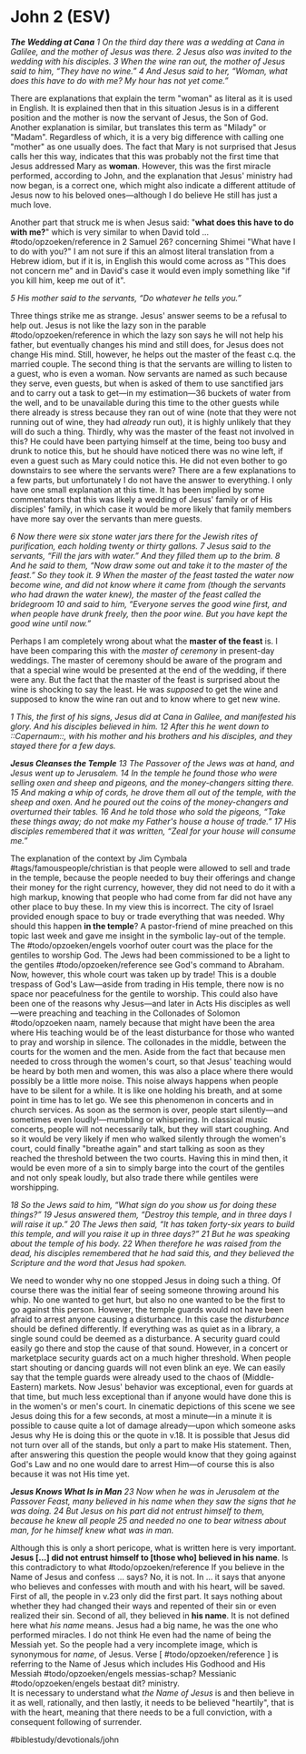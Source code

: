 # John 2 (ESV) 
***The Wedding at Cana***
*1 On the third day there was a wedding at Cana in Galilee, and the mother of Jesus was there. 2 Jesus also was invited to the wedding with his disciples. 3 When the wine ran out, the mother of Jesus said to him, “They have no wine.” 4 And Jesus said to her, “Woman, what does this have to do with me? My hour has not yet come.”*

There are explanations that explain the term "woman" as literal as it is used in English. It is explained then that in this situation Jesus is in a different position and the mother is now the servant of Jesus, the Son of God. Another explanation is similar, but translates this term as "Milady" or "Madam". 
Regardless of which, it is a very big difference with calling one "mother" as one usually does. The fact that Mary is not surprised that Jesus calls her this way, indicates that this was probably not the first time that Jesus addressed Mary as **woman**. However, this was the first miracle performed, according to John, and the explanation that Jesus' ministry had now began, is a correct one, which might also indicate a different attitude of Jesus now to his beloved ones—although I do believe He still has just a much love. 

Another part that struck me is when Jesus said: "**what does this have to do with me?**" which is very similar to when David told ... #todo/opzoeken/reference in 2 Samuel 26? concerning Shimei "What have I to do with you?" I am not sure if this an almost literal translation from a Hebrew idiom, but if it is, in English this would come across as "This does not concern me" and in David's case it would even imply something like "if you kill him, keep me out of it".


*5 His mother said to the servants, “Do whatever he tells you.”*

Three things strike me as strange. Jesus' answer seems to be a refusal to help out. Jesus is not like the lazy son in the parable #todo/opzoeken/reference in which the lazy son says he will not help his father, but eventually changes his mind and still does, for Jesus does not change His mind. Still, however, he helps out the master of the feast c.q. the married couple. 
The second thing is that the servants are willing to listen to a guest, who is even a woman. Now servants are named as such because they serve, even guests, but when is asked of them to use sanctified jars and to carry out a task to get—in my estimation—36 buckets of water from the well, and to be unavailable during this time to the other guests while there already is stress because they ran out of wine (note that they were not running out of wine, they had *already* run out), it is highly unlikely that they will do such a thing. Thirdly, why was the master of the feast not involved in this? He could have been partying himself at the time, being too busy and drunk to notice this, but he should have noticed there was no wine left, if even a guest such as Mary could notice this. He did not even bother to go downstairs to see where the servants were?
There are a few explanations to a few parts, but unfortunately I do not have the answer to everything. I only have one small explanation at this time. It has been implied by some commentators that this was likely a wedding of Jesus' family or of His disciples' family, in which case it would be more likely that family members have more say over the servants than mere guests. 

*6 Now there were six stone water jars there for the Jewish rites of purification, each holding twenty or thirty gallons. 7 Jesus said to the servants, “Fill the jars with water.” And they filled them up to the brim. 8 And he said to them, “Now draw some out and take it to the master of the feast.” So they took it. 9 When the master of the feast tasted the water now become wine, and did not know where it came from (though the servants who had drawn the water knew), the master of the feast called the bridegroom 10 and said to him, “Everyone serves the good wine first, and when people have drunk freely, then the poor wine. But you have kept the good wine until now.”*

Perhaps I am completely wrong about what the **master of the feast** is. I have been comparing this with the *master of ceremony* in present-day weddings. The master of ceremony should be aware of the program and that a special wine would be presented at the end of the wedding, if there were any. But the fact that the master of the feast is surprised about the wine is shocking to say the least. He was *supposed* to get the wine and supposed to know the wine ran out and to know where to get new wine. 

*1 This, the first of his signs, Jesus did at Cana in Galilee, and manifested his glory. And his disciples believed in him.*
*12 After this he went down to ::Capernaum::, with his mother and his brothers and his disciples, and they stayed there for a few days.*

***Jesus Cleanses the Temple***
*13 The Passover of the Jews was at hand, and Jesus went up to Jerusalem. 14 In the temple he found those who were selling oxen and sheep and pigeons, and the money-changers sitting there. 15 And making a whip of cords, he drove them all out of the temple, with the sheep and oxen. And he poured out the coins of the money-changers and overturned their tables. 16 And he told those who sold the pigeons, “Take these things away; do not make my Father's house a house of trade.” 17 His disciples remembered that it was written, “Zeal for your house will consume me.”*

The explanation of the context by Jim Cymbala #tags/famouspeople/christian is that people were allowed to sell and trade in the temple, because the people needed to buy their offerings and change their money for the right currency, however, they did not need to do it with a high markup, knowing that people who had come from far did not have any other place to buy these. In my view this is incorrect. The city of Israel provided enough space to buy or trade everything that was needed. Why should this happen **in the temple**?
A pastor-friend of mine preached on this topic last week and gave me insight in the symbolic lay-out of the temple. The #todo/opzoeken/engels voorhof outer court was the place for the gentiles to worship God. The Jews had been commissioned to be a light to the gentiles #todo/opzoeken/reference see God's command to Abraham. Now, however, this whole court was taken up by trade! This is a double trespass of God's Law—aside from trading in His temple, there now is no space nor peacefulness for the gentile to worship. 
This could also have been one of the reasons why Jesus—and later in Acts His disciples as well—were preaching and teaching in the Collonades of Solomon #todo/opzoeken  naam, namely because that might have been the area where His teaching would be of the least disturbance for those who wanted to pray and worship in silence. The collonades in the middle, between the courts for the women and the men. Aside from the fact that because men needed to cross through the women's court, so that Jesus' teaching would be heard by both men and women, this was also a place where there would possibly be a little more noise. This noise always happens when people have to be silent for a while. It is like one holding his breath, and at some point in time has to let go. We see this phenomenon in concerts and in church services. As soon as the sermon is over, people start silently—and sometimes even loudly!—mumbling or whispering. In classical music concerts, people will not necessarily talk, but they will start coughing. 
And so it would be very likely if men who walked silently through the women's court, could finally "breathe again" and start talking as soon as they reached the threshold between the two courts. 
Having this in mind then, it would be even more of a sin to simply barge into the court of the gentiles and not only speak loudly, but also trade there while gentiles were worshipping.

*18 So the Jews said to him, “What sign do you show us for doing these things?” 19 Jesus answered them, “Destroy this temple, and in three days I will raise it up.” 20 The Jews then said, “It has taken forty-six years to build this temple, and will you raise it up in three days?” 21 But he was speaking about the temple of his body. 22 When therefore he was raised from the dead, his disciples remembered that he had said this, and they believed the Scripture and the word that Jesus had spoken.*

We need to wonder why no one stopped Jesus in doing such a thing. Of course there was the initial fear of seeing someone throwing around his whip. No one wanted to get hurt, but also no one wanted to be the first to go against this person. However, the temple guards would not have been afraid to arrest anyone causing a disturbance. 
In this case the *disturbance* should be defined differently. If everything was as quiet as in a library, a single sound could be deemed as a disturbance. A security guard could easily go there and stop the cause of that sound. However, in a concert or marketplace security guards act on a much higher threshold. When people start shouting or dancing guards will not even blink an eye. We can easily say that the temple guards were already used to the chaos of (Middle-Eastern) markets. Now Jesus' behavior was exceptional, even for guards at that time, but much less exceptional than if anyone would have done this is in the women's or men's court. 
In cinematic depictions of this scene we see Jesus doing this for a few seconds, at most a minute—in a minute it is possible to cause quite a lot of damage already—upon which someone asks Jesus why He is doing this or the quote in v.18. It is possible that Jesus did not turn over all of the stands, but only a part to make His statement. Then, after answering this question the people would know that they going against God's Law and no one would dare to arrest Him—of course this is also because it was not His time yet.

***Jesus Knows What Is in Man***
*23 Now when he was in Jerusalem at the Passover Feast, many believed in his name when they saw the signs that he was doing. 24 But Jesus on his part did not entrust himself to them, because he knew all people 25 and needed no one to bear witness about man, for he himself knew what was in man.*

Although this is only a short pericope, what is written here is very important. **Jesus [...] did not entrust himself to [those who] believed in his name**. Is this contradictory to what #todo/opzoeken/reference If you believe in the Name of Jesus and confess ... 
says? No, it is not. In ... it says that anyone who believes and confesses with mouth and with his heart, will be saved. 
First of all, the people in v.23 only did the first part. It says nothing about whether they had changed their ways and repented of their sin or even realized their sin. Second of all, they believed in **his name**. It is not defined here what *his name* means. Jesus had a big name, he was the one who performed miracles. I do not think He even had the name of being the Messiah yet. So the people had a very incomplete image, which is synonymous for *name*, of Jesus. Verse [ #todo/opzoeken/reference ] is referring to the Name of Jesus which includes His Godhood and His Messiah #todo/opzoeken/engels messias-schap? Messianic #todo/opzoeken/engels bestaat dit? ministry.  
It is necessary to understand what *the Name of Jesus* is and then believe in it as well, rationally, and then lastly, it needs to be believed "heartily", that is with the heart, meaning that there needs to be a full conviction, with a consequent following of surrender.

#biblestudy/devotionals/john